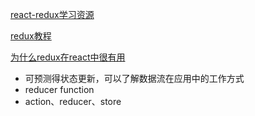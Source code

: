 [react-redux学习资源](http://cn.redux.js.org/docs/basics/Actions.html)

[redux教程](https://www.pshrmn.com/tutorials/react/redux/)

[为什么redux在react中很有用](https://www.fullstackreact.com/articles/redux-with-mark-erikson/)

* 可预测得状态更新，可以了解数据流在应用中的工作方式
* reducer function
* action、reducer、store